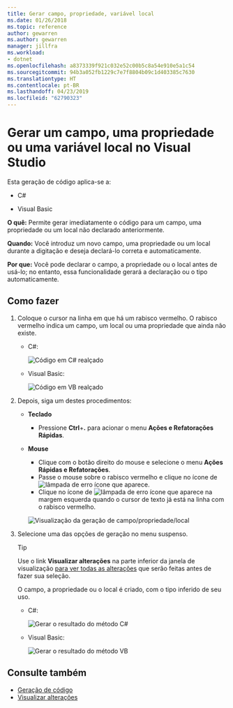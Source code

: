 ```yaml
---
title: Gerar campo, propriedade, variável local
ms.date: 01/26/2018
ms.topic: reference
author: gewarren
ms.author: gewarren
manager: jillfra
ms.workload:
- dotnet
ms.openlocfilehash: a8373339f921c032e52c00b5c8a54e910e5a1c54
ms.sourcegitcommit: 94b3a052fb1229c7e7f8804b09c1d403385c7630
ms.translationtype: HT
ms.contentlocale: pt-BR
ms.lasthandoff: 04/23/2019
ms.locfileid: "62790323"
---
```

# <a name="generate-a-field-property-or-local-variable-in-visual-studio"></a>Gerar um campo, uma propriedade ou uma variável local no Visual Studio

Esta geração de código aplica-se a:

- C#

- Visual Basic

**O quê:** Permite gerar imediatamente o código para um campo, uma propriedade ou um local não declarado anteriormente.

**Quando:** Você introduz um novo campo, uma propriedade ou um local durante a digitação e deseja declará-lo correta e automaticamente.

**Por que:** Você pode declarar o campo, a propriedade ou o local antes de usá-lo; no entanto, essa funcionalidade gerará a declaração ou o tipo automaticamente.

## <a name="how-to"></a>Como fazer

1. Coloque o cursor na linha em que há um rabisco vermelho. O rabisco vermelho indica um campo, um local ou uma propriedade que ainda não existe.

   - C#:

       ![Código em C# realçado](media/field-highlight-cs.png)

   - Visual Basic:

       ![Código em VB realçado](media/field-highlight-vb.png)

2. Depois, siga um destes procedimentos:

   - **Teclado**
      - Pressione **Ctrl**+**.** para acionar o menu **Ações e Refatorações Rápidas**.
   - **Mouse**
      - Clique com o botão direito do mouse e selecione o menu **Ações Rápidas e Refatorações**.
      - Passe o mouse sobre o rabisco vermelho e clique no ícone de ![lâmpada de erro](media/error-bulb.png) ícone que aparece.
      - Clique no ícone de ![lâmpada de erro](media/error-bulb.png) ícone que aparece na margem esquerda quando o cursor de texto já está na linha com o rabisco vermelho.

      ![Visualização da geração de campo/propriedade/local](media/field-preview-cs.png)

3. Selecione uma das opções de geração no menu suspenso.

   > [!TIP]
   > Use o link **Visualizar alterações** na parte inferior da janela de visualização [para ver todas as alterações](../../ide/preview-changes.md) que serão feitas antes de fazer sua seleção.

   O campo, a propriedade ou o local é criado, com o tipo inferido de seu uso.

   - C#:

       ![Gerar o resultado do método C#](media/field-result-cs.png)

   - Visual Basic:

       ![Gerar o resultado do método VB](media/field-result-vb.png)

## <a name="see-also"></a>Consulte também

- [Geração de código](../code-generation-in-visual-studio.md)
- [Visualizar alterações](../../ide/preview-changes.md)